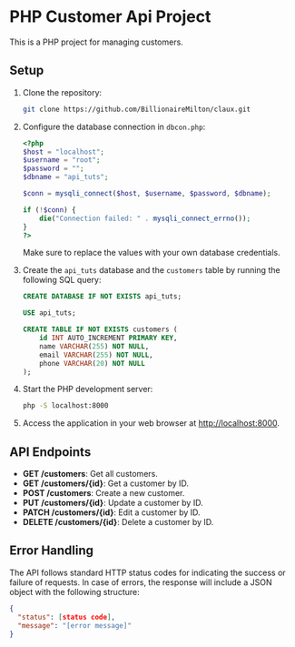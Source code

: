 # PHP Customer Api Project 

This is a PHP project for managing customers.

## Setup

1. Clone the repository:

   ```bash
   git clone https://github.com/BillionaireMilton/claux.git
   ```

2. Configure the database connection in `dbcon.php`:

   ```php
   <?php
   $host = "localhost";
   $username = "root";
   $password = "";
   $dbname = "api_tuts";

   $conn = mysqli_connect($host, $username, $password, $dbname);

   if (!$conn) {
       die("Connection failed: " . mysqli_connect_errno());
   }
   ?>
   ```

   Make sure to replace the values with your own database credentials.

3. Create the `api_tuts` database and the `customers` table by running the following SQL query:

   ```sql
   CREATE DATABASE IF NOT EXISTS api_tuts;

   USE api_tuts;

   CREATE TABLE IF NOT EXISTS customers (
       id INT AUTO_INCREMENT PRIMARY KEY,
       name VARCHAR(255) NOT NULL,
       email VARCHAR(255) NOT NULL,
       phone VARCHAR(20) NOT NULL
   );
   ```

4. Start the PHP development server:

   ```bash
   php -S localhost:8000
   ```

5. Access the application in your web browser at [http://localhost:8000](http://localhost:8000).

## API Endpoints

- **GET /customers**: Get all customers.
- **GET /customers/{id}**: Get a customer by ID.
- **POST /customers**: Create a new customer.
- **PUT /customers/{id}**: Update a customer by ID.
- **PATCH /customers/{id}**: Edit a customer by ID.
- **DELETE /customers/{id}**: Delete a customer by ID.

## Error Handling

The API follows standard HTTP status codes for indicating the success or failure of requests. In case of errors, the response will include a JSON object with the following structure:

```json
{
  "status": [status code],
  "message": "[error message]"
}
```


